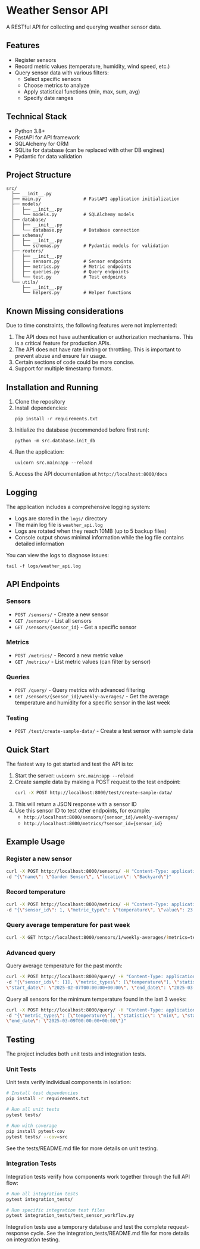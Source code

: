 # Weather Sensor API

A RESTful API for collecting and querying weather sensor data.

## Features

- Register sensors
- Record metric values (temperature, humidity, wind speed, etc.)
- Query sensor data with various filters:
  - Select specific sensors
  - Choose metrics to analyze
  - Apply statistical functions (min, max, sum, avg)
  - Specify date ranges

## Technical Stack

- Python 3.8+
- FastAPI for API framework
- SQLAlchemy for ORM
- SQLite for database (can be replaced with other DB engines)
- Pydantic for data validation

## Project Structure

```
src/
  ├── __init__.py
  ├── main.py                # FastAPI application initialization
  ├── models/
  │   ├── __init__.py
  │   └── models.py          # SQLAlchemy models
  ├── database/
  │   ├── __init__.py
  │   └── database.py        # Database connection
  ├── schemas/
  │   ├── __init__.py
  │   └── schemas.py         # Pydantic models for validation
  ├── routers/
  │   ├── __init__.py
  │   ├── sensors.py         # Sensor endpoints
  │   ├── metrics.py         # Metric endpoints
  │   ├── queries.py         # Query endpoints
  │   └── test.py            # Test endpoints
  └── utils/
      ├── __init__.py
      └── helpers.py         # Helper functions
```

## Known Missing considerations
Due to time constraints, the following features were not implemented:
1. The API does not have authentication or authorization mechanisms. This is a critical feature for production APIs.
2. The API does not have rate limiting or throttling. This is important to prevent abuse and ensure fair usage.
3. Certain sections of code could be more concise.
4. Support for multiple timestamp formats.

## Installation and Running

1. Clone the repository
2. Install dependencies:
   ```
   pip install -r requirements.txt
   ```
3. Initialize the database (recommended before first run):
   ```
   python -m src.database.init_db
   ```
4. Run the application:
   ```
   uvicorn src.main:app --reload
   ```
5. Access the API documentation at `http://localhost:8000/docs`

## Logging

The application includes a comprehensive logging system:

- Logs are stored in the `logs/` directory
- The main log file is `weather_api.log`
- Logs are rotated when they reach 10MB (up to 5 backup files)
- Console output shows minimal information while the log file contains detailed information

You can view the logs to diagnose issues:
```
tail -f logs/weather_api.log
```

## API Endpoints

### Sensors

- `POST /sensors/` - Create a new sensor
- `GET /sensors/` - List all sensors
- `GET /sensors/{sensor_id}` - Get a specific sensor

### Metrics

- `POST /metrics/` - Record a new metric value
- `GET /metrics/` - List metric values (can filter by sensor)

### Queries

- `POST /query/` - Query metrics with advanced filtering
- `GET /sensors/{sensor_id}/weekly-averages/` - Get the average temperature and humidity for a specific sensor in the last week

### Testing

- `POST /test/create-sample-data/` - Create a test sensor with sample data

## Quick Start

The fastest way to get started and test the API is to:

1. Start the server: `uvicorn src.main:app --reload`
2. Create sample data by making a POST request to the test endpoint:
   ```bash
   curl -X POST http://localhost:8000/test/create-sample-data/
   ```
3. This will return a JSON response with a sensor ID
4. Use this sensor ID to test other endpoints, for example:
   - `http://localhost:8000/sensors/{sensor_id}/weekly-averages/`
   - `http://localhost:8000/metrics/?sensor_id={sensor_id}`

## Example Usage

### Register a new sensor

```bash
curl -X POST http://localhost:8000/sensors/ -H "Content-Type: application/json" 
-d "{\"name\": \"Garden Sensor\", \"location\": \"Backyard\"}"
```

### Record temperature

```bash
curl -X POST http://localhost:8000/metrics/ -H "Content-Type: application/json" 
-d "{\"sensor_id\": 1, \"metric_type\": \"temperature\", \"value\": 23.5}"
```

### Query average temperature for past week

```bash
curl -X GET http://localhost:8000/sensors/1/weekly-averages/?metrics=temperature
```

### Advanced query

Query average temperature for the past month:
```bash
curl -X POST http://localhost:8000/query/ -H "Content-Type: application/json" 
-d "{\"sensor_ids\": [1], \"metric_types\": [\"temperature\"], \"statistic\": \"avg\", 
\"start_date\": \"2025-02-07T00:00:00+00:00\", \"end_date\": \"2025-03-08T00:00:00+00:00\"}"
```
Query all sensors for the minimum temperature found in the last 3 weeks:
```bash
curl -X POST http://localhost:8000/query/ -H "Content-Type: application/json" 
-d "{\"metric_types\": [\"temperature\"], \"statistic\": \"min\", \"start_date\": \"2025-02-16T00:00:00+00:00\", 
\"end_date\": \"2025-03-09T00:00:00+00:00\"}"
```

## Testing

The project includes both unit tests and integration tests.

### Unit Tests

Unit tests verify individual components in isolation:

```bash
# Install test dependencies
pip install -r requirements.txt

# Run all unit tests
pytest tests/

# Run with coverage
pip install pytest-cov
pytest tests/ --cov=src
```

See the tests/README.md file for more details on unit testing.

### Integration Tests

Integration tests verify how components work together through the full API flow:

```bash
# Run all integration tests
pytest integration_tests/

# Run specific integration test files
pytest integration_tests/test_sensor_workflow.py
```

Integration tests use a temporary database and test the complete request-response cycle.
See the integration_tests/README.md file for more details on integration testing.
```
